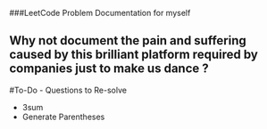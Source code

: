 ###LeetCode Problem Documentation for myself


## Why not document the pain and suffering caused by this brilliant platform required by companies just to make us dance ?



#To-Do - Questions to Re-solve
- 3sum
- Generate Parentheses
